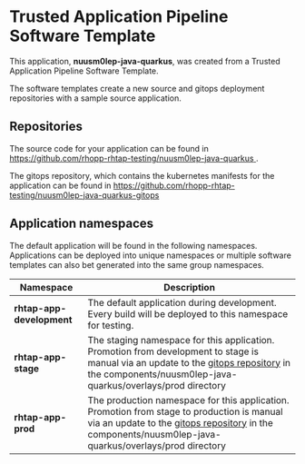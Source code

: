 # Trusted Application Pipeline Software Template

This application, **nuusm0lep-java-quarkus**, was created from a Trusted Application Pipeline Software Template.

The software templates create a new source and gitops deployment repositories with a sample source application. 

## Repositories

The source code for your application can be found in [https://github.com/rhopp-rhtap-testing/nuusm0lep-java-quarkus ](https://github.com/rhopp-rhtap-testing/nuusm0lep-java-quarkus ).
 
The gitops repository, which contains the kubernetes manifests for the application can be found in 
[https://github.com/rhopp-rhtap-testing/nuusm0lep-java-quarkus-gitops ](https://github.com/rhopp-rhtap-testing/nuusm0lep-java-quarkus-gitops ) 

## Application namespaces 

The default application will be found in the following namespaces. Applications can be deployed into unique namespaces or multiple software templates can also bet generated into the same group namespaces.  

|  Namespace   |  Description   |  
| -------- | -------- |   
| **rhtap-app-development** | The default application during development. Every build will be deployed to this namespace for testing. | 
| **rhtap-app-stage** | The staging namespace for this application. Promotion from development to stage is manual via an update to the [gitops repository](https://github.com/rhopp-rhtap-testing/nuusm0lep-java-quarkus-gitops ) in the components/nuusm0lep-java-quarkus/overlays/prod directory |  
| **rhtap-app-prod** | The production namespace for this application. Promotion from stage to production is manual via an update to the [gitops repository](https://github.com/rhopp-rhtap-testing/nuusm0lep-java-quarkus-gitops ) in the components/nuusm0lep-java-quarkus/overlays/prod directory | 